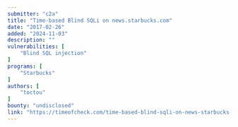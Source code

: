 ```yaml
---
submitter: "c2a"
title: "Time-based Blind SQLi on news.starbucks.com"
date: "2017-02-26"
added: "2024-11-03"
description: ""
vulnerabilities: [
    "Blind SQL injection"
]
programs: [
    "Starbucks"
]
authors: [
    "toctou"
]
bounty: "undisclosed"
link: "https://timeofcheck.com/time-based-blind-sqli-on-news-starbucks-com/"
---
```




